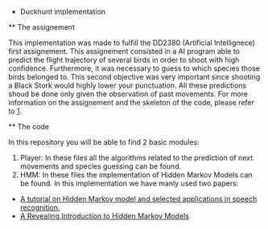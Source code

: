 * Duckhunt implementation 

** The assignement

This implementation was made to fulfill the DD2380 (Artificial Intellignece) first assignement. This assignement consisted in a
AI program able to predict the flight trajectory of several birds in order to shoot with high confidence. Furthermore, it was 
necessary to guess to which species those birds belonged to. This second objective was very important since shooting a Black Stork
would highly lower your punctuation. All these predictions shoud be done only given the observation of past movements.
For more information on the assignement and the skeleton of the code, please refer to [1](https://kth.kattis.com/problems/kth.ai.duckhunt).

** The code

In this repository you will be able to find 2 basic modules:

1. Player: In these files all the algorithms related to the prediction of next movements and species guessing can be found.
2. HMM: In these files the implementation of Hidden Markov Models can be found. In this implementation we have manly used two papers:
  - [A tutorial on Hidden Markov model and selected applications in speech recognition.](http://www.ece.ucsb.edu/Faculty/Rabiner/ece259/Reprints/tutorial%20on%20hmm%20and%20applications.pdf)
  - [A Revealing Introduction to Hidden Markov Models](https://www.cs.sjsu.edu/~stamp/RUA/HMM.pdf)
